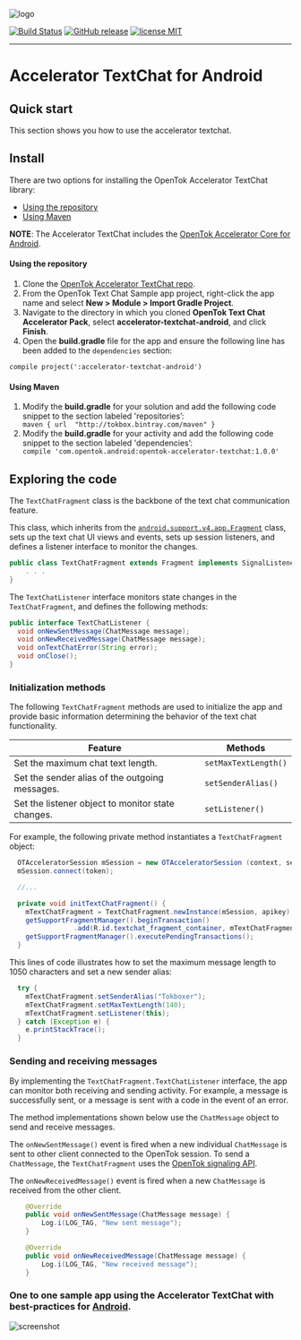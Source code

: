 ![logo](tokbox-logo.png)

[![Build Status](https://travis-ci.org/opentok/accelerator-textchat-android.svg?branch=master)](https://travis-ci.org/opentok/accelerator-textchat-android)
[![GitHub release](https://img.shields.io/github/release/qubyte/rubidium.svg)](./README.md)
[![license MIT](https://img.shields.io/github/license/mashape/apistatus.svg)](./.github/LICENSE)

------

# Accelerator TextChat for Android<br/>

## Quick start

This section shows you how to use the accelerator textchat.

## Install

There are two options for installing the OpenTok Accelerator TextChat library:

  - [Using the repository](#using-the-repository)
  - [Using Maven](#using-maven)

**NOTE**: The Accelerator TextChat includes the [OpenTok Accelerator Core for Android](https://github.com/opentok/accelerator-core-android).

#### Using the repository

1. Clone the [OpenTok Accelerator TextChat repo](https://github.com/opentok/accelerator-textchat-android).
2. From the OpenTok Text Chat Sample app project, right-click the app name and select **New > Module > Import Gradle Project**.
3. Navigate to the directory in which you cloned **OpenTok Text Chat Accelerator Pack**, select **accelerator-textchat-android**, and click **Finish**.
4. Open the **build.gradle** file for the app and ensure the following line has been added to the `dependencies` section:
```
compile project(':accelerator-textchat-android')
```

#### Using Maven

<ol>

<li>Modify the <b>build.gradle</b> for your solution and add the following code snippet to the section labeled 'repositories’:

<code>
maven { url  "http://tokbox.bintray.com/maven" }
</code>

</li>

<li>Modify the <b>build.gradle</b> for your activity and add the following code snippet to the section labeled 'dependencies’:

<code>
compile 'com.opentok.android:opentok-accelerator-textchat:1.0.0'
</code>

</li>

</ol>

##  Exploring the code

The `TextChatFragment` class is the backbone of the text chat communication feature.

This class, which inherits from the [`android.support.v4.app.Fragment`](http://developer.android.com/intl/es/reference/android/support/v4/app/Fragment.html) class, sets up the text chat UI views and events, sets up session listeners, and defines a listener interface to monitor the changes.

```java
public class TextChatFragment extends Fragment implements SignalListener {
    . . .
}
```

The `TextChatListener` interface monitors state changes in the `TextChatFragment`, and defines the following methods:

```java
public interface TextChatListener {
  void onNewSentMessage(ChatMessage message);
  void onNewReceivedMessage(ChatMessage message);
  void onTextChatError(String error);
  void onClose();
}
```

### Initialization methods

The following `TextChatFragment` methods are used to initialize the app and provide basic information determining the behavior of the text chat functionality.

| Feature        | Methods  |
| ------------- | ------------- |
| Set the maximum chat text length.   | `setMaxTextLength()`  |
| Set the sender alias of the outgoing messages.  | `setSenderAlias()`  |
| Set the listener object to monitor state changes.   | `setListener()` |


For example, the following private method instantiates a `TextChatFragment` object:

```java
  OTAcceleratorSession mSession = new OTAcceleratorSession (context, sessionId, apikey);
  mSession.connect(token);

  //...

  private void initTextChatFragment() {
    mTextChatFragment = TextChatFragment.newInstance(mSession, apikey);
    getSupportFragmentManager().beginTransaction()
                .add(R.id.textchat_fragment_container, mTextChatFragment).commit();
    getSupportFragmentManager().executePendingTransactions();    
  }
```

This lines of code illustrates how to set the maximum message length to 1050 characters and set a new sender alias:

```java
  try {
    mTextChatFragment.setSenderAlias("Tokboxer");
    mTextChatFragment.setMaxTextLength(140);
    mTextChatFragment.setListener(this);
  } catch (Exception e) {
    e.printStackTrace();
  }
```

### Sending and receiving messages

By implementing the `TextChatFragment.TextChatListener` interface, the app can monitor both receiving and sending activity. For example, a message is successfully sent, or a message is sent with a code in the event of an error.

The method implementations shown below use the `ChatMessage` object to send and receive messages.

The `onNewSentMessage()` event is fired when a new individual `ChatMessage` is sent to other client connected to the OpenTok session. To send a `ChatMessage`, the `TextChatFragment` uses the [OpenTok signaling API](https://tokbox.com/developer/sdks/android/reference/com/opentok/android/Session.html#sendSignal(java.lang.String,%20java.lang.String)).

The `onNewReceivedMessage()` event is fired when a new `ChatMessage` is received from the other client.

```java
    @Override
    public void onNewSentMessage(ChatMessage message) {
        Log.i(LOG_TAG, "New sent message");
    }

    @Override
    public void onNewReceivedMessage(ChatMessage message) {
        Log.i(LOG_TAG, "New received message");
    }
```

### One to one sample app using the Accelerator TextChat with best-practices for [Android](https://github.com/opentok/one-to-one-textchat-sample-apps).

![screenshot](screenshot.png)
